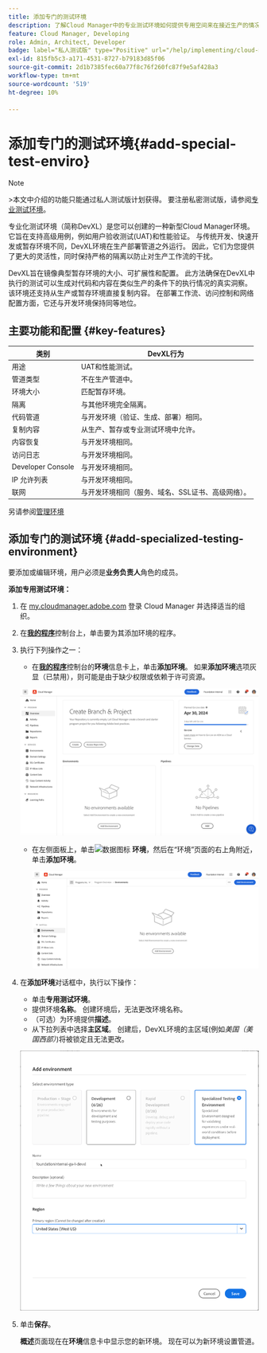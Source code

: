 ```yaml
---
title: 添加专门的测试环境
description: 了解Cloud Manager中的专业测试环境如何提供专用空间来在接近生产的情况下验证功能，非常适合于压力测试和高级部署前检查。
feature: Cloud Manager, Developing
role: Admin, Architect, Developer
badge: label="私人测试版" type="Positive" url="/help/implementing/cloud-manager/release-notes/current.md网站#gitlab-bitbucket"
exl-id: 815fb5c3-a171-4531-8727-b79183d85f06
source-git-commit: 2d1b7385fec60a77f8c76f260fc87f9e5af428a3
workflow-type: tm+mt
source-wordcount: '519'
ht-degree: 10%

---
```


# 添加专门的测试环境{#add-special-test-enviro}

>[!NOTE]
>
>&#x200B;>本文中介绍的功能只能通过私人测试版计划获得。 要注册私密测试版，请参阅[专业测试环境](/help/implementing/cloud-manager/release-notes/current.md#specialized-test-environment)。

专业化测试环境（简称DevXL）是您可以创建的一种新型Cloud Manager环境。 它旨在支持高级用例，例如用户验收测试(UAT)和性能验证。 与传统开发、快速开发或暂存环境不同，DevXL环境在生产部署管道之外运行。 因此，它们为您提供了更大的灵活性，同时保持严格的隔离以防止对生产工作流的干扰。

DevXL旨在镜像典型暂存环境的大小、可扩展性和配置。 此方法确保在DevXL中执行的测试可以生成对代码和内容在类似生产的条件下的执行情况的真实洞察。 该环境还支持从生产或暂存环境直接复制内容。 在部署工作流、访问控制和网络配置方面，它还与开发环境保持同等地位。

## 主要功能和配置 {#key-features}

| 类别 | DevXL行为 |
| --- | --- |
| 用途 | UAT和性能测试。 |
| 管道类型 | 不在生产管道中。 |
| 环境大小 | 匹配暂存环境。 |
| 隔离 | 与其他环境完全隔离。 |
| 代码管道 | 与开发环境（验证、生成、部署）相同。 |
| 复制内容 | 从生产、暂存或专业测试环境中允许。 |
| 内容恢复 | 与开发环境相同。 |
| 访问日志 | 与开发环境相同。 |
| Developer Console | 与开发环境相同。 |
| IP 允许列表 | 与开发环境相同。 |
| 联网 | 与开发环境相同（服务、域名、SSL证书、高级网络）。 |

另请参阅[管理环境](/help/implementing/cloud-manager/manage-environments.md)

## 添加专门的测试环境 {#add-specialized-testing-environment}

要添加或编辑环境，用户必须是&#x200B;**业务负责人**&#x200B;角色的成员。

**添加专用测试环境：**

1. 在 [my.cloudmanager.adobe.com](https://my.cloudmanager.adobe.com/) 登录 Cloud Manager 并选择适当的组织。

1. 在&#x200B;**[我的程序](/help/implementing/cloud-manager/navigation.md#my-programs)**&#x200B;控制台上，单击要为其添加环境的程序。

1. 执行下列操作之一：

   * 在&#x200B;**[我的程序](/help/implementing/cloud-manager/navigation.md#my-programs)**&#x200B;控制台的&#x200B;**环境**&#x200B;信息卡上，单击&#x200B;**添加环境**。
如果&#x200B;**添加环境**&#x200B;选项灰显（已禁用），则可能是由于缺少权限或依赖于许可资源。

   ![环境信息卡](assets/no-environments.png)

   * 在左侧面板上，单击![数据图标](https://spectrum.adobe.com/static/icons/workflow_18/Smock_Data_18_N.svg) **环境**，然后在“环境”页面的右上角附近，单击&#x200B;**添加环境**。

     ![“环境”信息卡](assets/environments-tab.png)

1. 在&#x200B;**添加环境**&#x200B;对话框中，执行以下操作：

   * 单击&#x200B;**专用测试环境**。
   * 提供环境&#x200B;**名称**。 创建环境后，无法更改环境名称。
   * （可选）为环境提供&#x200B;**描述**。
   * 从下拉列表中选择&#x200B;**主区域**。 创建后，DevXL环境的主区域(例如&#x200B;*美国（美国西部）*)将被锁定且无法更改。

   ![“添加环境”对话框中，其中选中了“专门测试环境”单选按钮](assets/specialized-test-environment.png)

1. 单击&#x200B;**保存**。

   **概述**&#x200B;页面现在在&#x200B;**环境**&#x200B;信息卡中显示您的新环境。 现在可以为新环境设置管道。
